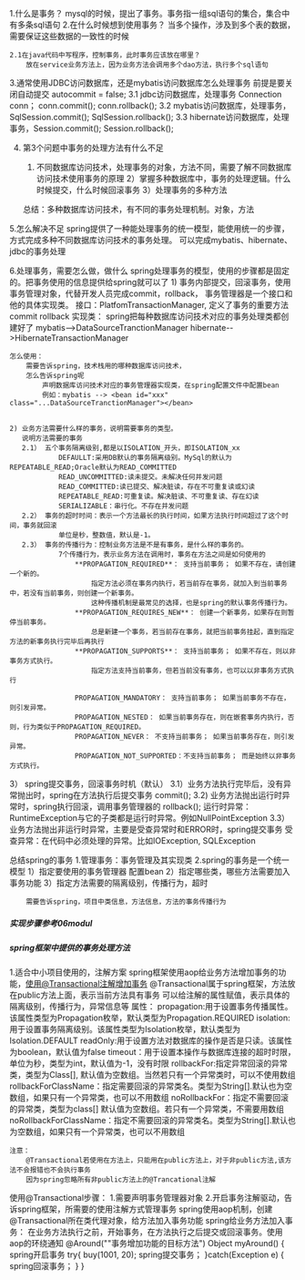 1.什么是事务？
	mysql的时候，提出了事务。事务指一组sql语句的集合，集合中有多条sql语句
2.在什么时候想到使用事务？
	当多个操作，涉及到多个表的数据，需要保证这些数据的一致性的时候

	2.1在java代码中写程序，控制事务，此时事务应该放在哪里？
		放在service业务方法上，因为业务方法会调用多个dao方法，执行多个sql语句

3.通常使用JDBC访问数据库，还是mybatis访问数据库怎么处理事务
	前提是要关闭自动提交 autocommit = false;
	3.1 jdbc访问数据库，处理事务 Connection conn； conn.commit(); conn.rollback();
	3.2 mybatis访问数据库，处理事务，SqlSession.commit(); SqlSession.rollback();
	3.3 hibernate访问数据库，处理事务，Session.commit(); Session.rollback();

4. 第3个问题中事务的处理方法有什么不足
	1) 不同数据库访问技术，处理事务的对象，方法不同，需要了解不同数据库访问技术使用事务的原理
	2）掌握多种数据库中，事务的处理逻辑。什么时候提交，什么时候回滚事务
	3）处理事务的多种方法

	总结：多种数据库访问技术，有不同的事务处理机制。对象，方法

5.怎么解决不足
	spring提供了一种能处理事务的统一模型，能使用统一的步骤，方式完成多种不同数据库访问技术的事务处理。
	可以完成mybatis、hibernate、jdbc的事务处理

6.处理事务，需要怎么做，做什么 
	spring处理事务的模型，使用的步骤都是固定的。把事务使用的信息提供给spring就可以了
	1) 事务内部提交，回滚事务，使用事务管理对象，代替开发人员完成commit，rollback，
	事务管理器是一个接口和他的具体实现类。
	接口：PlatfomTransactionManager, 定义了事务的重要方法 commit rollback
	实现类： spring把每种数据库访问技术对应的事务处理类都创建好了
		mybatis-->DataSourceTranctionManager
		hibernate-->HibernateTransactionManager

	怎么使用：
		需要告诉spring，技术栈用的哪种数据库访问技术，
		怎么告诉spring呢
			声明数据库访问技术对应的事务管理器实现类，在spring配置文件中配置bean
			例如：mybatis --> <bean id="xxx" class="...DataSourceTranctionManager"></bean>


	2) 业务方法需要什么样的事务，说明需要事务的类型。
	   说明方法需要的事务
	   2.1） 五个事务隔离级别,都是以ISOLATION_开头，即ISOLATION_xx
			   	DEFAULLT:采用DB默认的事务隔离级别。MySql的默认为REPEATABLE_READ;Oracle默认为READ_COMMITTED
			   	READ_UNCOMMITTED:读未提交。未解决任何并发问题
			   	READ_COMMITTED:读已提交、解决脏读，存在不可重复读或幻读
			   	REPEATABLE_READ:可重复读。解决脏读、不可重复读、存在幻读
			   	SERIALIZABLE：串行化。不存在并发问题
	   2.2） 事务的超时时间：表示一个方法最长的执行时间，如果方法执行时间超过了这个时间，事务就回滚
				单位是秒，整数值，默认是-1。
	   2.3） 事务的传播行为：控制业务方法是不是有事务，是什么样的事务的。
	   			7个传播行为，表示业务方法在调用时，事务在方法之间是如何使用的
	   				**PROPAGATION_REQUIRED**： 支持当前事务； 如果不存在，请创建一个新的。
	   					指定方法必须在事务内执行，若当前存在事务，就加入到当前事务中，若没有当前事务，则创建一个新事务。
	   					这种传播机制是最常见的选择，也是spring的默认事务传播行为。
					**PROPAGATION_REQUIRES_NEW**： 创建一个新事务，如果存在则暂停当前事务。
						总是新建一个事务，若当前存在事务，就把当前事务挂起，直到指定方法的新事务执行完毕后再执行
					**PROPAGATION_SUPPORTS**： 支持当前事务； 如果不存在，则以非事务方式执行。
						指定方法支持当前事务，但若当前没有事务，也可以以非事务方式执行

	   				PROPAGATION_MANDATORY： 支持当前事务； 如果当前事务不存在，则引发异常。
					PROPAGATION_NESTED： 如果当前事务存在，则在嵌套事务内执行，否则，行为类似于PROPAGATION_REQUIRED。
					PROPAGATION_NEVER： 不支持当前事务； 如果当前事务存在，则引发异常。
					PROPAGATION_NOT_SUPPORTED：不支持当前事务； 而是始终以非事务方式执行。

   3） spring提交事务，回滚事务时机（默认）
   		3.1）业务方法执行完毕后，没有异常抛出时，spring在方法执行后提交事务 commit();
   		3.2) 业务方法抛出运行时异常时，spring执行回滚，调用事务管理器的 rollback();
   			运行时异常：RuntimeException与它的子类都是运行时异常。例如NullPointException
   		3.3）业务方法抛出非运行时异常，主要是受查异常时和ERROR时，spring提交事务
			受查异常：在代码中必须处理的异常。比如IOException, SQLException

总结spring的事务
	1.管理事务：事务管理及其实现类
	2.spring的事务是一个统一模型
		1）指定要使用的事务管理器 配置bean
		2）指定哪些类，哪些方法需要加入事务功能
		3）指定方法需要的隔离级别，传播行为，超时

		需要告诉spring，项目中类信息，方法信息，方法的事务传播行为

##### 实现步骤参考06modul

##### spring框架中提供的事务处理方法
1.适合中小项目使用的，注解方案
    spring框架使用aop给业务方法增加事务的功能，<u>使用@Transactional注解增加事务</u>
    @Transactional属于spring框架，方法放在public方法上面，表示当前方法具有事务
    可以给注解的属性赋值，表示具体的隔离级别，传播行为，异常信息等
    属性：
        propagation:用于设置事务传播属性。该属性类型为Propagation枚举，默认类型为Propagation.REQUIRED
        isolation:用于设置事务隔离级别。该属性类型为Isolation枚举，默认类型为Isolation.DEFAULT
        readOnly:用于设置方法对数据库的操作是否是只读。该属性为boolean，默认值为false
        timeout：用于设置本操作与数据库连接的超时时限，单位为秒，类型为int，默认值为-1，没有时限
        rollbackFor:指定异常回滚的异常类，类型为Class[], 默认值为空数组。当然若只有一个异常类时，可以不使用数组
        rollbackForClassName：指定需要回滚的异常类名。类型为String[].默认也为空数组，如果只有一个异常类，也可以不用数组
        noRollbackFor：指定不需要回滚的异常类，类型为class[] 默认值为空数组。若只有一个异常类，不需要用数组
        noRollbackForClassName：指定不需要回滚的异常类名。类型为String[].默认也为空数组，如果只有一个异常类，也可以不用数组
        
    注意：
        @Transactional若使用在方法上，只能用在public方法上，对于非public方法,该方法不会报错也不会执行事务
        因为spring忽略所有非public方法上的@Trancational注解   
        
        
使用@Transactional步骤：
1.需要声明事务管理器对象
    <bean id="xx" class="xxx.DataSourceTransactionManager" />
2.开启事务注解驱动，告诉spring框架，所需要的使用注解方式管理事务
 spring使用aop机制，创建@Transactional所在类代理对象，给方法加入事务功能
 spring给业务方法加入事务：
    在业务方法执行之前，开始事务，在方法执行之后提交或回滚事务。使用aop的环绕通知
    @Around(""事务增加功能的目标方法")
    Object myAround() {
        spring开启事务
        try{
            buy(1001, 20);
            spring提交事务；
        }catch(Exception e) {
            spring回滚事务；
        }
    }